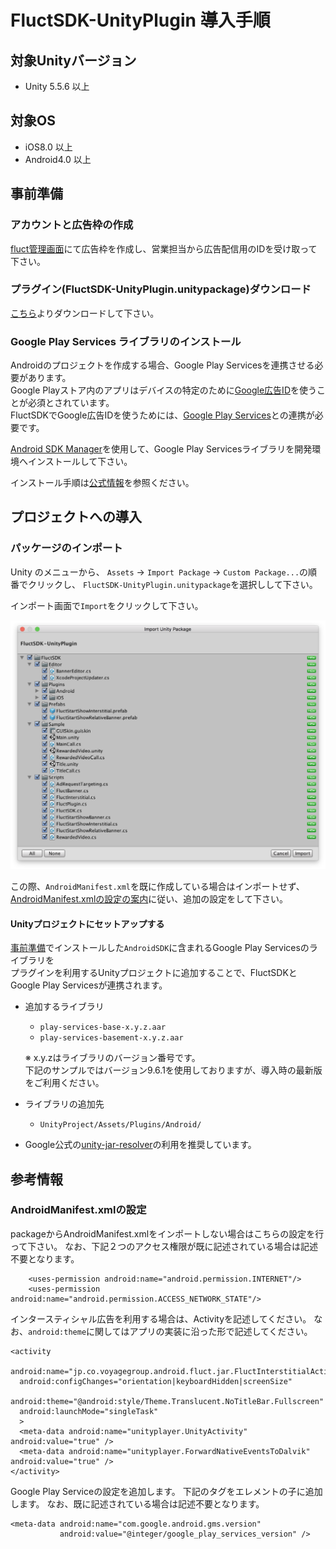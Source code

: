 # FluctSDK-UnityPlugin 導入手順

## 対象Unityバージョン

* Unity 5.5.6 以上

## 対象OS

* iOS8.0 以上
* Android4.0 以上

## 事前準備
### アカウントと広告枠の作成
[fluct管理画面](https://fluct.jp/login)にて広告枠を作成し、営業担当から広告配信用のIDを受け取って下さい。

### プラグイン(FluctSDK-UnityPlugin.unitypackage)ダウンロード
[こちら](https://github.com/voyagegroup/FluctSDK-Unity/releases/latest)よりダウンロードして下さい。

### Google Play Services ライブラリのインストール
Androidのプロジェクトを作成する場合、Google Play Servicesを連携させる必要があります。  
Google Playストア内のアプリはデバイスの特定のために[Google広告ID](https://support.google.com/googleplay/android-developer/answer/6048248?hl=ja)を使うことが必須とされています。  
FluctSDKでGoogle広告IDを使うためには、[Google Play Services](https://developers.google.com/android/guides/setup)との連携が必要です。  

[Android SDK Manager](https://developer.android.com/tools/help/sdk-manager.html)を使用して、Google Play Servicesライブラリを開発環境へインストールして下さい。

インストール手順は[公式情報](https://developers.google.com/android/guides/setup)を参照ください。

## プロジェクトへの導入
### パッケージのインポート
Unity のメニューから、 `Assets` -> `Import Package` -> `Custom Package...`の順番でクリックし、 `FluctSDK-UnityPlugin.unitypackage`を選択しして下さい。

インポート画面で`Import`をクリックして下さい。

![Import画面](img/import_unitypackage.png)

この際、`AndroidManifest.xml`を既に作成している場合はインポートせず、[AndroidManifest.xmlの設定の案内](#androidmanifestxmlの設定)に従い、追加の設定をして下さい。

#### Unityプロジェクトにセットアップする

 [事前準備](#google-play-services-ライブラリのインストール)でインストールした`AndroidSDK`に含まれるGoogle Play Servicesのライブラリを  
プラグインを利用するUnityプロジェクトに追加することで、FluctSDKとGoogle Play Servicesが連携されます。

- 追加するライブラリ
  - `play-services-base-x.y.z.aar`
  - `play-services-basement-x.y.z.aar`

  ※ x.y.zはライブラリのバージョン番号です。  
  下記のサンプルではバージョン9.6.1を使用しておりますが、導入時の最新版をご利用ください。  

- ライブラリの追加先  
  - `UnityProject/Assets/Plugins/Android/`

- Google公式の[unity-jar-resolver](https://github.com/googlesamples/unity-jar-resolver)の利用を推奨しています。

## 参考情報
### AndroidManifest.xmlの設定

packageからAndroidManifest.xmlをインポートしない場合はこちらの設定を行って下さい。
なお、下記２つのアクセス権限が既に記述されている場合は記述不要となります。

```
    <uses-permission android:name="android.permission.INTERNET"/>
    <uses-permission android:name="android.permission.ACCESS_NETWORK_STATE"/>
```

インタースティシャル広告を利用する場合は、Activityを記述してください。
なお、`android:theme`に関してはアプリの実装に沿った形で記述してください。

```
<activity
  android:name="jp.co.voyagegroup.android.fluct.jar.FluctInterstitialActivity"
  android:configChanges="orientation|keyboardHidden|screenSize"
  android:theme="@android:style/Theme.Translucent.NoTitleBar.Fullscreen"
  android:launchMode="singleTask"
  >
  <meta-data android:name="unityplayer.UnityActivity" android:value="true" />
  <meta-data android:name="unityplayer.ForwardNativeEventsToDalvik" android:value="true" />
</activity>
```

Google Play Serviceの設定を追加します。
下記のタグを<application>エレメントの子に追加します。
なお、既に記述されている場合は記述不要となります。

```
<meta-data android:name="com.google.android.gms.version"
           android:value="@integer/google_play_services_version" />
```
